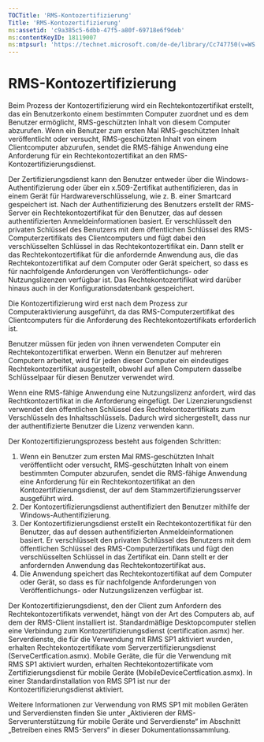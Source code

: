 ```yaml
---
TOCTitle: 'RMS-Kontozertifizierung'
Title: 'RMS-Kontozertifizierung'
ms:assetid: 'c9a385c5-6dbb-47f5-a80f-69718e6f9deb'
ms:contentKeyID: 18119007
ms:mtpsurl: 'https://technet.microsoft.com/de-de/library/Cc747750(v=WS.10)'
---
```


RMS-Kontozertifizierung
=======================

Beim Prozess der Kontozertifizierung wird ein Rechtekontozertifikat erstellt, das ein Benutzerkonto einem bestimmten Computer zuordnet und es dem Benutzer ermöglicht, RMS-geschützten Inhalt von diesem Computer abzurufen. Wenn ein Benutzer zum ersten Mal RMS-geschützten Inhalt veröffentlicht oder versucht, RMS-geschützten Inhalt von einem Clientcomputer abzurufen, sendet die RMS-fähige Anwendung eine Anforderung für ein Rechtekontozertifikat an den RMS-Kontozertifizierungsdienst.

Der Zertifizierungsdienst kann den Benutzer entweder über die Windows-Authentifizierung oder über ein x.509-Zertifikat authentifizieren, das in einem Gerät für Hardwareverschlüsselung, wie z. B. einer Smartcard gespeichert ist. Nach der Authentifizierung des Benutzers erstellt der RMS-Server ein Rechtekontozertifikat für den Benutzer, das auf dessen authentifizierten Anmeldeinformationen basiert. Er verschlüsselt den privaten Schlüssel des Benutzers mit dem öffentlichen Schlüssel des RMS-Computerzertifikats des Clientcomputers und fügt dabei den verschlüsselten Schlüssel in das Rechtekontozertifikat ein. Dann stellt er das Rechtekontozertifikat für die anfordernde Anwendung aus, die das Rechtekontozertifikat auf dem Computer oder Gerät speichert, so dass es für nachfolgende Anforderungen von Veröffentlichungs- oder Nutzungslizenzen verfügbar ist. Das Rechtekontozertifikat wird darüber hinaus auch in der Konfigurationsdatenbank gespeichert.

Die Kontozertifizierung wird erst nach dem Prozess zur Computeraktivierung ausgeführt, da das RMS-Computerzertifikat des Clientcomputers für die Anforderung des Rechtekontozertifikats erforderlich ist.

Benutzer müssen für jeden von ihnen verwendeten Computer ein Rechtekontozertifikat erwerben. Wenn ein Benutzer auf mehreren Computern arbeitet, wird für jeden dieser Computer ein eindeutiges Rechtekontozertifikat ausgestellt, obwohl auf allen Computern dasselbe Schlüsselpaar für diesen Benutzer verwendet wird.

Wenn eine RMS-fähige Anwendung eine Nutzungslizenz anfordert, wird das Rechtkontozertifikat in die Anforderung eingefügt. Der Lizenzierungsdienst verwendet den öffentlichen Schlüssel des Rechtekontozertifikats zum Verschlüsseln des Inhaltsschlüssels. Dadurch wird sichergestellt, dass nur der authentifizierte Benutzer die Lizenz verwenden kann.

Der Kontozertifizierungsprozess besteht aus folgenden Schritten:

1.  Wenn ein Benutzer zum ersten Mal RMS-geschützten Inhalt veröffentlicht oder versucht, RMS-geschützten Inhalt von einem bestimmten Computer abzurufen, sendet die RMS-fähige Anwendung eine Anforderung für ein Rechtekontozertifikat an den Kontozertifizierungsdienst, der auf dem Stammzertifizierungsserver ausgeführt wird.
2.  Der Kontozertifizierungsdienst authentifiziert den Benutzer mithilfe der Windows-Authentifizierung.
3.  Der Kontozertifizierungsdienst erstellt ein Rechtekontozertifikat für den Benutzer, das auf dessen authentifizierten Anmeldeinformationen basiert. Er verschlüsselt den privaten Schlüssel des Benutzers mit dem öffentlichen Schlüssel des RMS-Computerzertifikats und fügt den verschlüsselten Schlüssel in das Zertifikat ein. Dann stellt er der anfordernden Anwendung das Rechtekontozertifikat aus.
4.  Die Anwendung speichert das Rechtekontozertifikat auf dem Computer oder Gerät, so dass es für nachfolgende Anforderungen von Veröffentlichungs- oder Nutzungslizenzen verfügbar ist.

Der Kontozertifizierungsdienst, den der Client zum Anfordern des Rechtekontozertifikats verwendet, hängt von der Art des Computers ab, auf dem der RMS-Client installiert ist. Standardmäßige Desktopcomputer stellen eine Verbindung zum Kontozertifizierungsdienst (certification.asmx) her. Serverdienste, die für die Verwendung mit RMS SP1 aktiviert wurden, erhalten Rechtekontozertifikate vom Serverzertifizierungsdienst (ServeCertfication.asmx). Mobile Geräte, die für die Verwendung mit RMS SP1 aktiviert wurden, erhalten Rechtekontozertifikate vom Zertifizierungsdienst für mobile Geräte (MobileDeviceCertfication.asmx). In einer Standardinstallation von RMS SP1 ist nur der Kontozertifizierungsdienst aktiviert.

Weitere Informationen zur Verwendung von RMS SP1 mit mobilen Geräten und Serverdiensten finden Sie unter „Aktivieren der RMS-Serverunterstützung für mobile Geräte und Serverdienste“ im Abschnitt „Betreiben eines RMS-Servers“ in dieser Dokumentationssammlung.